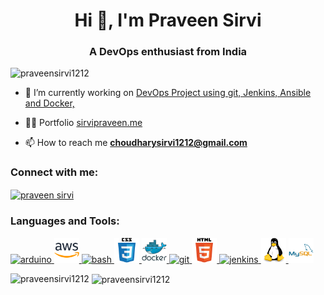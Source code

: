 <h1 align="center">Hi 👋, I'm Praveen Sirvi</h1>
<h3 align="center">A DevOps enthusiast from India</h3>

<p align="left"> <img src="https://komarev.com/ghpvc/?username=praveensirvi1212&label=Profile%20views&color=0e75b6&style=flat" alt="praveensirvi1212" /> </p>

- 🔭 I’m currently working on [DevOps Project using git, Jenkins, Ansible and Docker,](https://github.com/praveensirvi1212/webdev)

- 👨‍💻 Portfolio  [sirvipraveen.me](sirvipraveen.me)

- 📫 How to reach me **choudharysirvi1212@gmail.com**

<h3 align="left">Connect with me:</h3>
<p align="left">
<a href="[https://www.linkedin.com/in/praveen-sirvi-515493180/]"target="blank"><img align="center" src="https://raw.githubusercontent.com/rahuldkjain/github-profile-readme-generator/master/src/images/icons/Social/linked-in-alt.svg" alt="praveen sirvi" height="30" width="40" /></a>
</p>

<h3 align="left">Languages and Tools:</h3>
<p align="left"> <a href="https://www.arduino.cc/" target="_blank" rel="noreferrer"> <img src="https://cdn.worldvectorlogo.com/logos/arduino-1.svg" alt="arduino" width="40" height="40"/> </a> <a href="https://aws.amazon.com" target="_blank" rel="noreferrer"> <img src="https://raw.githubusercontent.com/devicons/devicon/master/icons/amazonwebservices/amazonwebservices-original-wordmark.svg" alt="aws" width="40" height="40"/> </a> <a href="https://www.gnu.org/software/bash/" target="_blank" rel="noreferrer"> <img src="https://www.vectorlogo.zone/logos/gnu_bash/gnu_bash-icon.svg" alt="bash" width="40" height="40"/> </a> <a href="https://www.w3schools.com/css/" target="_blank" rel="noreferrer"> <img src="https://raw.githubusercontent.com/devicons/devicon/master/icons/css3/css3-original-wordmark.svg" alt="css3" width="40" height="40"/> </a> <a href="https://www.docker.com/" target="_blank" rel="noreferrer"> <img src="https://raw.githubusercontent.com/devicons/devicon/master/icons/docker/docker-original-wordmark.svg" alt="docker" width="40" height="40"/> </a> <a href="https://git-scm.com/" target="_blank" rel="noreferrer"> <img src="https://www.vectorlogo.zone/logos/git-scm/git-scm-icon.svg" alt="git" width="40" height="40"/> </a> <a href="https://www.w3.org/html/" target="_blank" rel="noreferrer"> <img src="https://raw.githubusercontent.com/devicons/devicon/master/icons/html5/html5-original-wordmark.svg" alt="html5" width="40" height="40"/> </a> <a href="https://www.jenkins.io" target="_blank" rel="noreferrer"> <img src="https://www.vectorlogo.zone/logos/jenkins/jenkins-icon.svg" alt="jenkins" width="40" height="40"/> </a> <a href="https://www.linux.org/" target="_blank" rel="noreferrer"> <img src="https://raw.githubusercontent.com/devicons/devicon/master/icons/linux/linux-original.svg" alt="linux" width="40" height="40"/> </a> <a href="https://www.mysql.com/" target="_blank" rel="noreferrer"> <img src="https://raw.githubusercontent.com/devicons/devicon/master/icons/mysql/mysql-original-wordmark.svg" alt="mysql" width="40" height="40"/> </a> </p>

<p><img align="left" src="https://github-readme-stats.vercel.app/api/top-langs?username=praveensirvi1212&show_icons=true&locale=en&layout=compact" alt="praveensirvi1212" /></p>

<p>&nbsp;<img align="center" src="https://github-readme-stats.vercel.app/api?username=praveensirvi1212&show_icons=true&locale=en" alt="praveensirvi1212" /></p>
